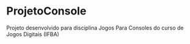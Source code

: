 # ProjetoConsole
 Projeto desenvolvido para disciplina Jogos Para Consoles do curso de Jogos Digitais (IFBA)
